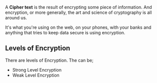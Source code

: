 A **Cipher text** is the result of encrypting some piece of information. And encryption, or more generally, the art and science of cryptography is all around us.

It's what you're using on the web, on your phones, with your banks and anything that tries to keep data secure is using encryption.

## Levels of Encryption
There are levels of Encryption. The can be;

- Strong Level Encryption
- Weak Level Encryption

